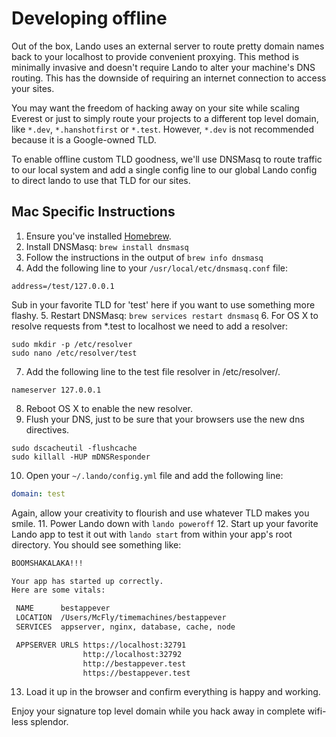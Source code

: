 Developing offline
==================

Out of the box, Lando uses an external server to route pretty domain names back to your localhost to provide convenient proxying. This method is minimally invasive and doesn't require Lando to alter your machine's DNS routing. This has the downside of requiring an internet connection to access your sites.

You may want the freedom of hacking away on your site while scaling Everest or just to simply route your projects to a different top level domain, like `*.dev`, `*.hanshotfirst` or `*.test`. However, `*.dev` is not recommended because it is a Google-owned TLD.

To enable offline custom TLD goodness, we'll use DNSMasq to route traffic to our local system and add a single config line to our global Lando config to direct lando to use that TLD for our sites.

Mac Specific Instructions
-------------------------

1. Ensure you've installed [Homebrew](https://brew.sh/).
2. Install DNSMasq: `brew install dnsmasq`
3. Follow the instructions in the output of `brew info dnsmasq`
4. Add the following line to your `/usr/local/etc/dnsmasq.conf` file:
```
address=/test/127.0.0.1
```
Sub in your favorite TLD for 'test' here if you want to use something more flashy.
5. Restart DNSMasq: `brew services restart dnsmasq`
6. For OS X to resolve requests from *.test to localhost we need to add a resolver:
```
sudo mkdir -p /etc/resolver
sudo nano /etc/resolver/test
```
7. Add the following line to the test file resolver in /etc/resolver/.
```
nameserver 127.0.0.1
```
8. Reboot OS X to enable the new resolver.
9. Flush your DNS, just to be sure that your browsers use the new dns
directives.
```
sudo dscacheutil -flushcache
sudo killall -HUP mDNSResponder
```
10. Open your `~/.lando/config.yml` file and add the following line:
```yaml
domain: test
```
Again, allow your creativity to flourish and use whatever TLD makes you smile.
11. Power Lando down with `lando poweroff`
12. Start up your favorite Lando app to test it out with `lando start` from within your app's root directory. You should see something like:

```bash
BOOMSHAKALAKA!!!

Your app has started up correctly.
Here are some vitals:

 NAME      bestappever
 LOCATION  /Users/McFly/timemachines/bestappever
 SERVICES  appserver, nginx, database, cache, node

 APPSERVER URLS https://localhost:32791
                http://localhost:32792
                http://bestappever.test
                https://bestappever.test
```
13. Load it up in the browser and confirm everything is happy and working.

Enjoy your signature top level domain while you hack away in complete wifi-less splendor.

